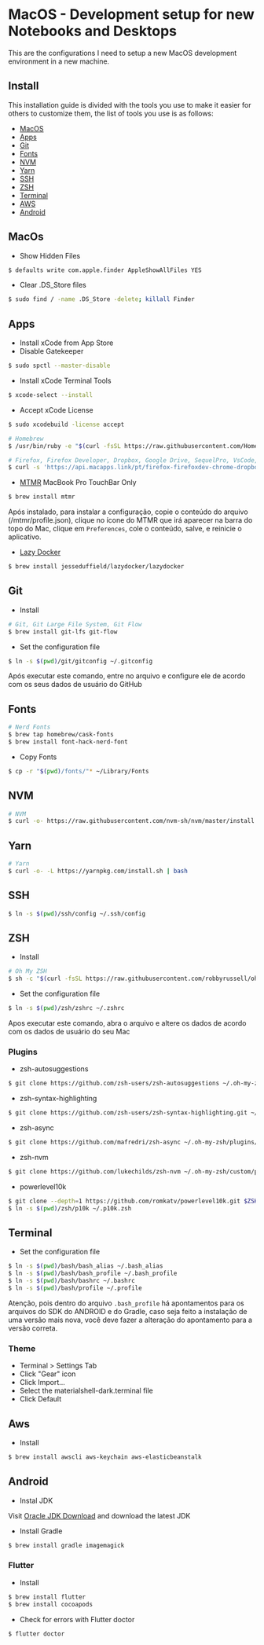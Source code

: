 # MacOS - Development setup for new Notebooks and Desktops

This are the configurations I need to setup a new MacOS development environment in a new machine.

## Install

This installation guide is divided with the tools you use to make it easier for others to customize them, the list of tools you use is as follows:

- [MacOS](#macos)
- [Apps](#apps)
- [Git](#git)
- [Fonts](#fonts)
- [NVM](#nvm)
- [Yarn](#yarn)
- [SSH](#ssh)
- [ZSH](#zsh)
- [Terminal](#terminal)
- [AWS](#aws)
- [Android](#android)

## MacOs

- Show Hidden Files

```bash
$ defaults write com.apple.finder AppleShowAllFiles YES
```

- Clear .DS_Store files

```bash
$ sudo find / -name .DS_Store -delete; killall Finder
```

## Apps

- Install xCode from App Store
- Disable Gatekeeper

```bash
$ sudo spctl --master-disable
```

- Install xCode Terminal Tools

```bash
$ xcode-select --install
```

- Accept xCode License

```bash
$ sudo xcodebuild -license accept
```

```bash
# Homebrew
$ /usr/bin/ruby -e "$(curl -fsSL https://raw.githubusercontent.com/Homebrew/install/master/install)"
```

```bash
# Firefox, Firefox Developer, Dropbox, Google Drive, SequelPro, VsCode, Docker, Postman, Insomnia, Keka, 1Password, Filezilla, AppCleaner, Ccleaner, Caffeine, iStatesMenu, Duet, Spotify, Calibre, Handbrake, mpegStreamclip, Skype, Telegram, Slack, Whatsapp, Discord
$ curl -s 'https://api.macapps.link/pt/firefox-firefoxdev-chrome-dropbox-drive-github-sequelpro-vscode-docker-postman-insomnia-keka-1password-filezilla-appcleaner-ccleaner-caffeine-istatmenus-duet-spotify-calibre-handbrake-mpegstreamclip-skype-telegram-slack-whatsapp-discord' | sh
```

- [MTMR](https://github.com/Toxblh/MTMR)
  MacBook Pro TouchBar Only

```bash
$ brew install mtmr
```

Após instalado, para instalar a configuração, copie o conteúdo do arquivo (/mtmr/profile.json), clique no ícone do MTMR que irá aparecer na barra do topo do Mac, clique em `Preferences`, cole o conteúdo, salve, e reinicie o aplicativo.

- [Lazy Docker](https://github.com/jesseduffield/lazydocker#installation)

```bash
$ brew install jesseduffield/lazydocker/lazydocker
```

## Git

- Install

```bash
# Git, Git Large File System, Git Flow
$ brew install git-lfs git-flow
```

- Set the configuration file

```bash
$ ln -s $(pwd)/git/gitconfig ~/.gitconfig
```

Após executar este comando, entre no arquivo e configure ele de acordo com os seus dados de usuário do GitHub

## Fonts

```bash
# Nerd Fonts
$ brew tap homebrew/cask-fonts
$ brew install font-hack-nerd-font
```

- Copy Fonts

```bash
$ cp -r "$(pwd)/fonts/"* ~/Library/Fonts
```

## NVM

```bash
# NVM
$ curl -o- https://raw.githubusercontent.com/nvm-sh/nvm/master/install.sh | bash
```

## Yarn

```bash
# Yarn
$ curl -o- -L https://yarnpkg.com/install.sh | bash
```

## SSH

```bash
$ ln -s $(pwd)/ssh/config ~/.ssh/config
```

## ZSH

- Install

```bash
# Oh My ZSH
$ sh -c "$(curl -fsSL https://raw.githubusercontent.com/robbyrussell/oh-my-zsh/master/tools/install.sh)"
```

- Set the configuration file

```bash
$ ln -s $(pwd)/zsh/zshrc ~/.zshrc
```

Apos executar este comando, abra o arquivo e altere os dados de acordo com os dados de usuário do seu Mac

### Plugins

- zsh-autosuggestions

```bash
$ git clone https://github.com/zsh-users/zsh-autosuggestions ~/.oh-my-zsh/custom/plugins/zsh-autosuggestions
```

- zsh-syntax-highlighting

```bash
$ git clone https://github.com/zsh-users/zsh-syntax-highlighting.git ~/.oh-my-zsh/custom/plugins/zsh-syntax-highlighting
```

- zsh-async

```bash
$ git clone https://github.com/mafredri/zsh-async ~/.oh-my-zsh/plugins/async
```

- zsh-nvm

```bash
$ git clone https://github.com/lukechilds/zsh-nvm ~/.oh-my-zsh/custom/plugins/zsh-nvm
```

- powerlevel10k

```bash
$ git clone --depth=1 https://github.com/romkatv/powerlevel10k.git $ZSH_CUSTOM/themes/powerlevel10k
$ ln -s $(pwd)/zsh/p10k ~/.p10k.zsh
```

## Terminal

- Set the configuration file

```bash
$ ln -s $(pwd)/bash/bash_alias ~/.bash_alias
$ ln -s $(pwd)/bash/bash_profile ~/.bash_profile
$ ln -s $(pwd)/bash/bashrc ~/.bashrc
$ ln -s $(pwd)/bash/profile ~/.profile
```

Atenção, pois dentro do arquivo `.bash_profile` há apontamentos para os arquivos do SDK do ANDROID e do Gradle, caso seja feito a instalação de uma versão mais nova, você deve fazer a alteração do apontamento para a versão correta.

### Theme

- Terminal > Settings Tab
- Click "Gear" icon
- Click Import...
- Select the materialshell-dark.terminal file
- Click Default

## Aws

- Install

```bash
$ brew install awscli aws-keychain aws-elasticbeanstalk
```

## Android

- Instal JDK

Visit [Oracle JDK Download](https://www.oracle.com/technetwork/java/javase/downloads/index.html) and download the latest JDK

- Install Gradle

```bash
$ brew install gradle imagemagick
```

### Flutter

- Install

```bash
$ brew install flutter
$ brew install cocoapods
```

- Check for errors with Flutter doctor

```bash
$ flutter doctor
```
